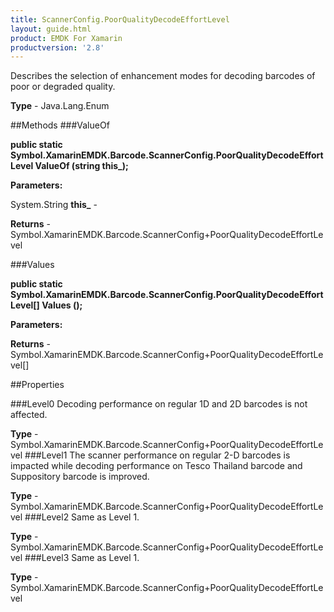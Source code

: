 ```yaml
---
title: ScannerConfig.PoorQualityDecodeEffortLevel
layout: guide.html
product: EMDK For Xamarin 
productversion: '2.8' 
---
```

Describes the selection of enhancement modes for decoding barcodes of poor or degraded quality.

**Type** - Java.Lang.Enum

##Methods
###ValueOf

**public static Symbol.XamarinEMDK.Barcode.ScannerConfig.PoorQualityDecodeEffortLevel ValueOf (string this_);**


        

**Parameters:**

System.String **this_**  - 
        

**Returns** - Symbol.XamarinEMDK.Barcode.ScannerConfig+PoorQualityDecodeEffortLevel

###Values

**public static Symbol.XamarinEMDK.Barcode.ScannerConfig.PoorQualityDecodeEffortLevel[] Values ();**


        

**Parameters:**

**Returns** - Symbol.XamarinEMDK.Barcode.ScannerConfig+PoorQualityDecodeEffortLevel[]

##Properties

###Level0
Decoding performance on regular 1D and 2D barcodes is not affected.

**Type** - Symbol.XamarinEMDK.Barcode.ScannerConfig+PoorQualityDecodeEffortLevel
###Level1
The scanner performance on regular 2-D barcodes is impacted while decoding performance on Tesco Thailand barcode and Suppository barcode is improved.

**Type** - Symbol.XamarinEMDK.Barcode.ScannerConfig+PoorQualityDecodeEffortLevel
###Level2
Same as Level 1.

**Type** - Symbol.XamarinEMDK.Barcode.ScannerConfig+PoorQualityDecodeEffortLevel
###Level3
Same as Level 1.

**Type** - Symbol.XamarinEMDK.Barcode.ScannerConfig+PoorQualityDecodeEffortLevel

